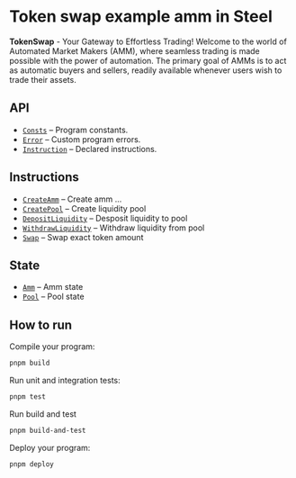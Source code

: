 # Token swap example amm in Steel

**TokenSwap** - Your Gateway to Effortless Trading! Welcome to the world of Automated Market Makers (AMM), where seamless trading is made possible with the power of automation. The primary goal of AMMs is to act as automatic buyers and sellers, readily available whenever users wish to trade their assets.
        
## API
- [`Consts`](api/src/consts.rs) – Program constants.
- [`Error`](api/src/error.rs) – Custom program errors.
- [`Instruction`](api/src/instruction.rs) – Declared instructions.

## Instructions
- [`CreateAmm`](program/src/create_amm.rs) – Create amm ...
- [`CreatePool`](program/src/create_pool.rs) – Create liquidity pool
- [`DepositLiquidity`](program/src/deposit_liquidity.rs) – Desposit liquidity to pool
- [`WithdrawLiquidity`](program/src/withdraw_liquidity.rs) – Withdraw liquidity from pool
- [`Swap`](program/src/swap.rs) – Swap exact token amount

## State
- [`Amm`](api/src/state/amm.rs) – Amm state
- [`Pool`](api/src/state/pool.rs) – Pool state

## How to run

Compile your program:

```sh
pnpm build
```

Run unit and integration tests:

```sh
pnpm test
```

Run build and test

```sh
pnpm build-and-test
```

Deploy your program:

```sh
pnpm deploy
```
